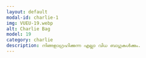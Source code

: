 ```yaml
---
layout: default
modal-id: charlie-1
img: VUEU-19.webp
alt: Charlie Bag
model: 19
category: charlie
description: നിങ്ങളാഗ്രഹിക്കുന്ന എല്ലാ വിധ ബാഗുകൾക്കും.
---
```

